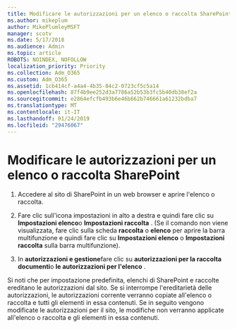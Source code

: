 ```yaml
---
title: Modificare le autorizzazioni per un elenco o raccolta SharePoint
ms.author: mikeplum
author: MikePlumleyMSFT
manager: scotv
ms.date: 5/17/2018
ms.audience: Admin
ms.topic: article
ROBOTS: NOINDEX, NOFOLLOW
localization_priority: Priority
ms.collection: Adm_O365
ms.custom: Adm_O365
ms.assetid: 1cb414cf-a4a4-4b35-84c2-0723cf5c5a14
ms.openlocfilehash: 87f4b9ee252d3a7786a52b53b3fc5b40db38ef2a
ms.sourcegitcommit: e2864efcfb493b6e46b662b746661a61232bdba7
ms.translationtype: MT
ms.contentlocale: it-IT
ms.lasthandoff: 01/24/2019
ms.locfileid: "29476067"
---
```

# <a name="change-permissions-for-a-sharepoint-list-or-library"></a>Modificare le autorizzazioni per un elenco o raccolta SharePoint

1. Accedere al sito di SharePoint in un web browser e aprire l'elenco o raccolta.
    
2. Fare clic sull'icona impostazioni in alto a destra e quindi fare clic su **Impostazioni elenco**o **Impostazioni raccolta** . (Se il comando non viene visualizzata, fare clic sulla scheda **raccolta** o **elenco** per aprire la barra multifunzione e quindi fare clic su **Impostazioni elenco** o **Impostazioni raccolta** sulla barra multifunzione). 
    
3. In **autorizzazioni e gestione**fare clic su **autorizzazioni per la raccolta documenti**o **le autorizzazioni per l'elenco** .
    
Si noti che per impostazione predefinita, elenchi di SharePoint e raccolte ereditano le autorizzazioni dal sito. Se si interrompe l'ereditarietà delle autorizzazioni, le autorizzazioni corrente verranno copiate all'elenco o raccolta e tutti gli elementi in essa contenuti. Se in seguito vengono modificate le autorizzazioni per il sito, le modifiche non verranno applicate all'elenco o raccolta e gli elementi in essa contenuti.
  

